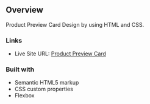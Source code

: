 ## Overview
  Product Preview Card Design by using HTML and CSS.

### Links
- Live Site URL: [Product Preview Card](https://babakaana.github.io/Product-Preview-Card/)

### Built with

- Semantic HTML5 markup
- CSS custom properties
- Flexbox